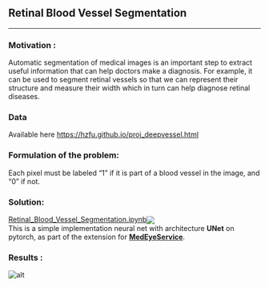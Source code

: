 ## Retinal Blood Vessel Segmentation
---
### Motivation :
Automatic segmentation of medical images is an important step to extract useful information that can help doctors make a diagnosis. For example, it can be used to segment retinal vessels so that we can represent their structure and measure their width which in turn can help diagnose retinal diseases.

### Data
Available here https://hzfu.github.io/proj_deepvessel.html

### Formulation of the problem:
Each pixel must be labeled “1” if it is part of a blood vessel in the image, and “0” if not.

### Solution:
[Retinal_Blood_Vessel_Segmentation.ipynb](https://github.com/OldBonhart/vessel_segmentation/blob/master/Retinal_Blood_Vessel_Segmentation.ipynb)[<img src="https://colab.research.google.com/assets/colab-badge.svg" align="center">](https://colab.research.google.com/drive/1LTd4JT2TzLOM0pbgSXhhk6sQUUyM7vwf#scrollTo=0yAq9xteMY2l)<br>
This is a simple implementation neural net with architecture **UNet** on pytorch, as part of the extension for [**MedEyeService**](https://github.com/OldBonhart/MedEyeService).

### Results :
![alt](https://github.com/OldBonhart/vessel_segmentation/blob/master/reuslt.png)

